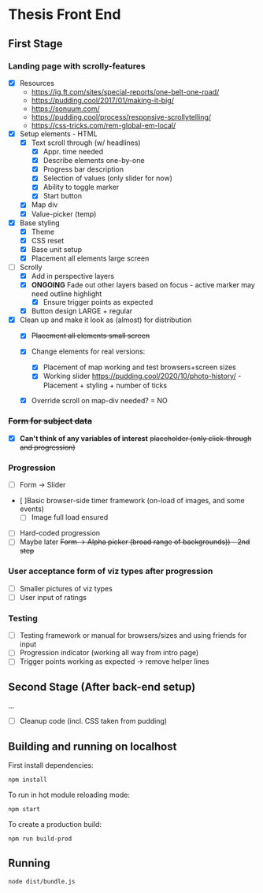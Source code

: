 # Thesis Front End

## First Stage

### Landing page with scrolly-features
- [x] Resources
    - https://ig.ft.com/sites/special-reports/one-belt-one-road/
    - https://pudding.cool/2017/01/making-it-big/
    - https://sonuum.com/
    - https://pudding.cool/process/responsive-scrollytelling/
    - https://css-tricks.com/rem-global-em-local/
- [x] Setup elements - HTML
    - [x] Text scroll through (w/ headlines)
        - [x] Appr. time needed
        - [x] Describe elements one-by-one
        - [x] Progress bar description
        - [x] Selection of values (only slider for now)
        - [x] Ability to toggle marker
        - [x] Start button
    - [x] Map div
    - [x] Value-picker (temp)
- [x] Base styling
    - [x] Theme
    - [x] CSS reset
    - [x] Base unit setup
    - [x] Placement all elements large screen
- [ ] Scrolly
    - [x] Add in perspective layers
    - [x] **ONGOING** Fade out other layers based on focus - active marker may need outline highlight
        - [x] Ensure trigger points as expected
    - [x] Button design LARGE + regular
- [x] Clean up and make it look as (almost) for distribution
    - [x] <strike>Placement all elements small screen</strike>
    - [x] Change elements for real versions:
        - [x] Placement of map working and test browsers+screen sizes
        - [x] Working slider https://pudding.cool/2020/10/photo-history/ - Placement + styling + number of ticks
    - [x] Override scroll on map-div needed? = NO


### <strike>Form for subject data</strike>
- [x] **Can't think of any variables of interest** <strike>placeholder (only click-through and progression)</strike>

### Progression 
- [ ] Form -> Slider
- [ ]Basic browser-side timer framework (on-load of images, and some events)
    - [ ] Image full load ensured
- [ ] Hard-coded progression
- [ ] Maybe later <strike>Form -> Alpha picker (broad range of backgrounds)) - 2nd step</strike>

### User acceptance form of viz types after progression
- [ ] Smaller pictures of viz types
- [ ] User input of ratings 

### Testing
- [ ] Testing framework or manual for browsers/sizes and using friends for input
- [ ] Progression indicator (working all way from intro page)
- [ ] Trigger points working as expected -> remove helper lines

## Second Stage (After back-end setup)
...
- [ ] Cleanup code (incl. CSS taken from pudding)

## Building and running on localhost

First install dependencies:

```sh
npm install
```

To run in hot module reloading mode:

```sh
npm start
```

To create a production build:

```sh
npm run build-prod
```

## Running

```sh
node dist/bundle.js
```


